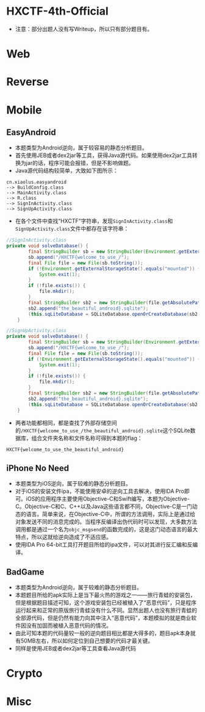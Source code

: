 # HXCTF-4th-Official
- 注意：部分出题人没有写Writeup，所以只有部分题目有。
# Web

# Reverse

# Mobile
## EasyAndroid
- 本题类型为Android逆向，属于较容易的静态分析题目。
- 首先使用JEB或者dex2jar等工具，获得Java源代码。如果使用dex2jar工具转换为jar的话，程序可能会报错，但是不影响做题。
- Java源代码结构较简单，大致如下图所示：

```
cn.xiaolus.easyandroid
--> BuildConfig.class
--> MainActivity.class
--> R.class
--> SignInActivity.class
--> SignUpActivity.class
```

- 在各个文件中查找“HXCTF”字符串，发现`SignInActivity.class`和`SignUpActivity.class`文件中都存在该字符串：

```java
//SignInActivity.class
private void solveDatabase() {
        final StringBuilder sb = new StringBuilder(Environment.getExternalStorageDirectory().getAbsolutePath());
        sb.append("/HXCTF{welcome_to_use_/");
        final File file = new File(sb.toString());
        if (!Environment.getExternalStorageState().equals("mounted")) {
            System.exit(1);
        }
        if (!file.exists()) {
            file.mkdir();
        }
        final StringBuilder sb2 = new StringBuilder(file.getAbsolutePath());
        sb2.append("the_beautiful_android}.sqlite");
        (this.sqLiteDatabase = SQLiteDatabase.openOrCreateDatabase(sb2.toString(), (SQLiteDatabase$CursorFactory)null)).execSQL("create table if not exists users( username varchar(32) primary key,passwordhash varchar(32),salt varchar(16));");
    }
```

```java
//SignUpActivity.class
private void solveDatabase() {
        final StringBuilder sb = new StringBuilder(Environment.getExternalStorageDirectory().getAbsolutePath());
        sb.append("/HXCTF{welcome_to_use_/");
        final File file = new File(sb.toString());
        if (!Environment.getExternalStorageState().equals("mounted")) {
            System.exit(1);
        }
        if (!file.exists()) {
            file.mkdir();
        }
        final StringBuilder sb2 = new StringBuilder(file.getAbsolutePath());
        sb2.append("the_beautiful_android}.sqlite");
        (this.sqLiteDatabase = SQLiteDatabase.openOrCreateDatabase(sb2.toString(), (SQLiteDatabase$CursorFactory)null)).execSQL("create table if not exists users( username varchar(32) primary key,passwordhash varchar(32),salt varchar(16));");
    }
```

- 两者功能都相同，都是查找了外部存储空间的`/HXCTF{welcome_to_use_/the_beautiful_android}.sqlite`这个SQLite数据库，组合文件夹名称和文件名称可得到本题的flag：

```
HXCTF{welcome_to_use_the_beautiful_android}
```

## iPhone No Need
- 本题类型为iOS逆向，属于较难的静态分析题目。
- 对于iOS的安装文件ipa，不能使用安卓的逆向工具去解决，使用IDA Pro即可。iOS的应用程序主要使用Objective-C和Swift编写，本题为Objective-C。Objective-C和C、C++以及Java这些语言都不同，Objective-C是一门动态的语言。简单来说，在Objective-C中，所谓的方法调用，实际上是通过给对象发送不同的消息完成的。当程序反编译出伪代码时可以发现，大多数方法调用都是通过一个名为`objc_msgsend`的函数完成的，这是这门动态语言的最大特点，所以这就给逆向造成了不适应感。
- 使用IDA Pro 64-bit工具打开题目所给的ipa文件，可以对其进行反汇编和反编译。

## BadGame
- 本题类型为Android逆向，属于较难的静态分析题目。
- 本题题目所给的apk实际上是当下最火热的游戏之一——旅行青蛙的安装包，但是根据题目描述可知，这个游戏安装包已经被植入了“恶意代码”，只是程序运行起来和正常的原版旅行青蛙没有什么不同。显然出题人也没有旅行青蛙的全部源代码，但是仍然有能力向其中注入“恶意代码”，本题模拟的就是商业软件因没有加固而被植入恶意代码的情况。
- 由此可知本题的代码量较一般的逆向题目相比都是大得多的，题目apk本身就有50MB左右，所以如何定位到自己想要的代码才最关键。
- 同样是使用JEB或者dex2jar等工具查看Java源代码


# Crypto

# Misc
